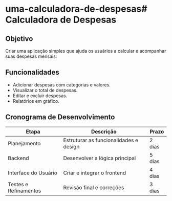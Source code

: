 # uma-calculadora-de-despesas# Calculadora de Despesas

## Objetivo
Criar uma aplicação simples que ajuda os usuários a calcular e acompanhar suas despesas mensais.

## Funcionalidades
- Adicionar despesas com categorias e valores.
- Visualizar o total de despesas.
- Editar e excluir despesas.
- Relatórios em gráfico.

## Cronograma de Desenvolvimento
| Etapa                 | Descrição                               | Prazo       |
|-----------------------|-----------------------------------------|-------------|
| Planejamento          | Estruturar as funcionalidades e design | 2 dias      |
| Backend               | Desenvolver a lógica principal         | 5 dias      |
| Interface do Usuário  | Criar e integrar o frontend            | 4 dias      |
| Testes e Refinamentos | Revisão final e correções              | 3 dias      |

